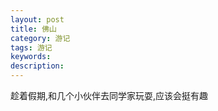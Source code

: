 ```yaml
---
layout: post
title: 佛山
category: 游记
tags: 游记
keywords: 
description: 
---
```


趁着假期,和几个小伙伴去同学家玩耍,应该会挺有趣









